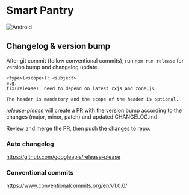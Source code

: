 # Smart Pantry

![Android](https://img.shields.io/badge/Android-3DDC84?style=for-the-badge&logo=android&logoColor=white)



## Changelog & version bump

After git commit (follow conventional commits), run `npm run release` for version bump and changelog update.

```
<type>(<scope>): <subject>
e.g.
fix(release): need to depend on latest rxjs and zone.js

The header is mandatory and the scope of the header is optional.
```

_release-please_ will create a PR with the version bump according to the changes (major, minor, patch) and updated CHANGELOG.md.

Review and merge the PR, then push the changes to repo.

### Auto changelog

https://github.com/googleapis/release-please

### Conventional commits

https://www.conventionalcommits.org/en/v1.0.0/
